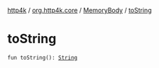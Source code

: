 [http4k](../../index.md) / [org.http4k.core](../index.md) / [MemoryBody](index.md) / [toString](./to-string.md)

# toString

`fun toString(): `[`String`](https://kotlinlang.org/api/latest/jvm/stdlib/kotlin/-string/index.html)